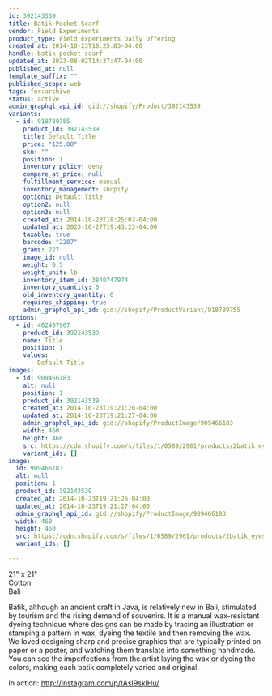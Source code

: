 ```yaml
---
id: 392143539
title: Batik Pocket Scarf
vendor: Field Experiments
product_type: Field Experiments Daily Offering
created_at: 2014-10-23T18:25:03-04:00
handle: batik-pocket-scarf
updated_at: 2023-08-02T14:37:47-04:00
published_at: null
template_suffix: ""
published_scope: web
tags: for:archive
status: active
admin_graphql_api_id: gid://shopify/Product/392143539
variants:
  - id: 918789755
    product_id: 392143539
    title: Default Title
    price: "125.00"
    sku: ""
    position: 1
    inventory_policy: deny
    compare_at_price: null
    fulfillment_service: manual
    inventory_management: shopify
    option1: Default Title
    option2: null
    option3: null
    created_at: 2014-10-23T18:25:03-04:00
    updated_at: 2023-10-27T19:43:23-04:00
    taxable: true
    barcode: "2207"
    grams: 227
    image_id: null
    weight: 0.5
    weight_unit: lb
    inventory_item_id: 3840747974
    inventory_quantity: 0
    old_inventory_quantity: 0
    requires_shipping: true
    admin_graphql_api_id: gid://shopify/ProductVariant/918789755
options:
  - id: 462407967
    product_id: 392143539
    name: Title
    position: 1
    values:
      - Default Title
images:
  - id: 909466183
    alt: null
    position: 1
    product_id: 392143539
    created_at: 2014-10-23T19:21:26-04:00
    updated_at: 2014-10-23T19:21:27-04:00
    admin_graphql_api_id: gid://shopify/ProductImage/909466183
    width: 460
    height: 460
    src: https://cdn.shopify.com/s/files/1/0589/2901/products/2batik_eyes_web_34c870f1-599f-4838-a628-bfe58e4a3478.jpeg?v=1414106487
    variant_ids: []
image:
  id: 909466183
  alt: null
  position: 1
  product_id: 392143539
  created_at: 2014-10-23T19:21:26-04:00
  updated_at: 2014-10-23T19:21:27-04:00
  admin_graphql_api_id: gid://shopify/ProductImage/909466183
  width: 460
  height: 460
  src: https://cdn.shopify.com/s/files/1/0589/2901/products/2batik_eyes_web_34c870f1-599f-4838-a628-bfe58e4a3478.jpeg?v=1414106487
  variant_ids: []

---
```


21" x 21"  
Cotton  
Bali

Batik, although an ancient craft in Java, is relatively new in Bali, stimulated by tourism and the rising demand of souvenirs. It is a manual wax-resistant dyeing technique where designs can be made by tracing an illustration or stamping a pattern in wax, dyeing the textile and then removing the wax. We loved designing sharp and precise graphics that are typically printed on paper or a poster, and watching them translate into something handmade. You can see the imperfections from the artist laying the wax or dyeing the colors, making each batik completely varied and original.

In action: http://instagram.com/p/tAsI9sklHu/
